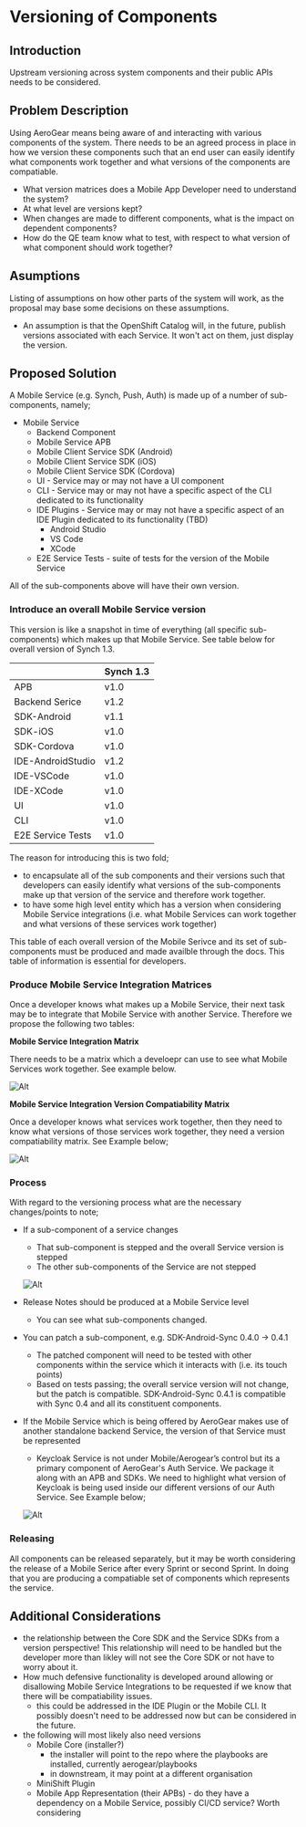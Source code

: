 # Versioning of Components

## Introduction

Upstream versioning across system components and their public APIs needs to be considered.

## Problem Description

Using AeroGear means being aware of and interacting with various components of the system. There needs to be an agreed process in place in how we version these components such that an end user can easily identify what components work together and what versions of the components are compatiable. 

* What version matrices does a Mobile App Developer need to understand the system? 
* At what level are versions kept?
* When changes are made to different components, what is the impact on dependent components?
* How do the QE team know what to test, with respect to what version of what component should work together?
 

## Asumptions
Listing of assumptions on how other parts of the system will work, as the proposal may base some decisions on these assumptions.

* An assumption is that the OpenShift Catalog will, in the future, publish versions associated with each Service. It won't act on them, just display the version.

  
## Proposed Solution
A Mobile Service (e.g. Synch, Push, Auth) is made up of a number of sub-components, namely;

* Mobile Service
  * Backend Component
  * Mobile Service APB
  * Mobile Client Service SDK (Android)
  * Mobile Client Service SDK (iOS)
  * Mobile Client Service SDK (Cordova)
  * UI - Service may or may not have a UI component
  * CLI - Service may or may not have a specific aspect of the CLI dedicated to its functionality
  * IDE Plugins - Service may or may not have a specific aspect of an IDE Plugin dedicated to its functionality (TBD)
    * Android Studio
    * VS Code
    * XCode
  * E2E Service Tests - suite of tests for the version of the Mobile Service

All of the sub-components above will have their own version.

### Introduce an overall **Mobile Service version**
This version is like a snapshot in time of everything (all specific sub-components) which makes up that Mobile Service. See table below for overall version of Synch 1.3.

|               | Synch 1.3        |
|  -----------  |  --------------  |
| APB                  | v1.0 |
| Backend Serice       | v1.2 |
| SDK-Android          | v1.1 |
| SDK-iOS              | v1.0 |
| SDK-Cordova          | v1.0 |
| IDE-AndroidStudio    | v1.2 |
| IDE-VSCode           | v1.0 |
| IDE-XCode            | v1.0 |
| UI                   | v1.0 |
| CLI                  | v1.0 |
| E2E Service Tests    | v1.0 |

The reason for introducing this is two fold;
* to encapsulate all of the sub components and their versions such that developers can easily identify what versions of the sub-components make up that version of the service and therefore work together.
* to have some high level entity which has a version when considering Mobile Service integrations (i.e. what Mobile Services can work together and what versions of these services work together)

This table of each overall version of the Mobile Serivce and its set of sub-components must be produced and made availble through the docs. This table of information is essential for developers.

### Produce Mobile Service Integration Matrices
Once a developer knows what makes up a Mobile Service, their next task may be to integrate that Mobile Service with another Service. Therefore we propose the following two tables:

**Mobile Service Integration Matrix**

There needs to be a matrix which a develoepr can use to see what Mobile Services work together. See example below.

![Alt](images/MobileServiceIntegrationMatrix.png)

**Mobile Service Integration Version Compatiability Matrix**

Once a developer knows what services work together, then they need to know what versions of those services work together, they need a version compatiability matrix. See Example below;

![Alt](images/MobileServiceIntegVerCompatibilityMatrix.png)

### Process
With regard to the versioning process what are the necessary changes/points to note;

* If a sub-component of a service changes
  * That sub-component is stepped and the overall Service version is stepped
  * The other sub-components of the Service are not stepped

  ![Alt](images/MobileServiceMatrix-SynchEx.png)

* Release Notes should be produced at a Mobile Service level
  * You can see what sub-components changed.
* You can patch a sub-component, e.g. SDK-Android-Sync 0.4.0 -> 0.4.1
  * The patched component will need to be tested with other components within the service which it interacts with (i.e. its touch points)
  * Based on tests passing; the overall service version will not change, but the patch is compatible. SDK-Android-Sync 0.4.1 is compatible with Sync 0.4 and all its constituent components.
* If the Mobile Service which is being offered by AeroGear makes use of another standalone backend Service, the version of that Service must be represented
  * Keycloak Service is not under Mobile/Aerogear’s control but its a primary component of AeroGear's Auth Service. We package it along with an APB and SDKs. We need to highlight what version of Keycloak is being used inside our different versions of our Auth Service. See Example below;

  ![Alt](images/MobileServiceAuthExample.png)


### Releasing
All components can be released separately, but it may be worth considering the release of a Mobile Serice after every Sprint or second Sprint. In doing that you are producing a compatiable set of components which represents the service.


## Additional Considerations
- the relationship between the Core SDK and the Service SDKs from a version perspective! This relationship will need to be handled but the developer more than likley will not see the Core SDK or not have to worry about it.
- How much defensive functionality is developed around allowing or disallowing Mobile Service Integrations to be requested if we know that there will be compatiability issues.
  - this could be addressed in the IDE Plugin or the Mobile CLI. It possibly doesn't need to be addressed now but can be considered in the future.
- the following will most likely also need versions
  - Mobile Core (installer?)
     - the installer will point to the repo where the playbooks are installed, currently aerogear/playbooks
     - in downstream, it may point at a different organisation
  - MiniShift Plugin
  - Mobile App Representation (their APBs) - do they have a dependency on a Mobile Service, possibly CI/CD service? Worth considering